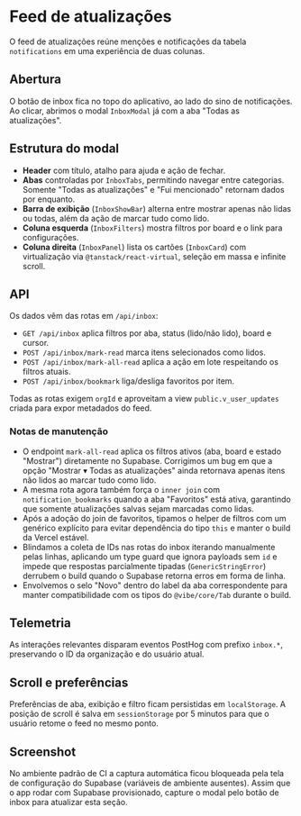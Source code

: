 # Feed de atualizações

O feed de atualizações reúne menções e notificações da tabela `notifications` em uma experiência de duas colunas.

## Abertura

O botão de inbox fica no topo do aplicativo, ao lado do sino de notificações. Ao clicar, abrimos o modal `InboxModal` já com a aba "Todas as atualizações".

## Estrutura do modal

- **Header** com título, atalho para ajuda e ação de fechar.
- **Abas** controladas por `InboxTabs`, permitindo navegar entre categorias. Somente "Todas as atualizações" e "Fui mencionado" retornam dados por enquanto.
- **Barra de exibição** (`InboxShowBar`) alterna entre mostrar apenas não lidas ou todas, além da ação de marcar tudo como lido.
- **Coluna esquerda** (`InboxFilters`) mostra filtros por board e o link para configurações.
- **Coluna direita** (`InboxPanel`) lista os cartões (`InboxCard`) com virtualização via `@tanstack/react-virtual`, seleção em massa e infinite scroll.

## API

Os dados vêm das rotas em `/api/inbox`:

- `GET /api/inbox` aplica filtros por aba, status (lido/não lido), board e cursor.
- `POST /api/inbox/mark-read` marca itens selecionados como lidos.
- `POST /api/inbox/mark-all-read` aplica a ação em lote respeitando os filtros atuais.
- `POST /api/inbox/bookmark` liga/desliga favoritos por item.

Todas as rotas exigem `orgId` e aproveitam a view `public.v_user_updates` criada para expor metadados do feed.

### Notas de manutenção

- O endpoint `mark-all-read` aplica os filtros ativos (aba, board e estado "Mostrar") diretamente no Supabase. Corrigimos um bug em que a opção "Mostrar ▾ Todas as atualizações" ainda retornava apenas itens não lidos ao marcar tudo como lido.
- A mesma rota agora também força o `inner join` com `notification_bookmarks` quando a aba "Favoritos" está ativa, garantindo que somente atualizações salvas sejam marcadas como lidas.
- Após a adoção do join de favoritos, tipamos o helper de filtros com um genérico explícito para evitar dependência do tipo `this` e manter o build da Vercel estável.
- Blindamos a coleta de IDs nas rotas do inbox iterando manualmente pelas linhas, aplicando um type guard que ignora payloads sem `id` e impede que respostas parcialmente tipadas (`GenericStringError`) derrubem o build quando o Supabase retorna erros em forma de linha.
- Envolvemos o selo "Novo" dentro do label da aba correspondente para manter compatibilidade com os tipos do `@vibe/core/Tab` durante o build.

## Telemetria

As interações relevantes disparam eventos PostHog com prefixo `inbox.*`, preservando o ID da organização e do usuário atual.

## Scroll e preferências

Preferências de aba, exibição e filtro ficam persistidas em `localStorage`. A posição de scroll é salva em `sessionStorage` por 5 minutos para que o usuário retome o feed no mesmo ponto.

## Screenshot

No ambiente padrão de CI a captura automática ficou bloqueada pela tela de configuração do Supabase (variáveis de ambiente ausentes). Assim que o app rodar com Supabase provisionado, capture o modal pelo botão de inbox para atualizar esta seção.
